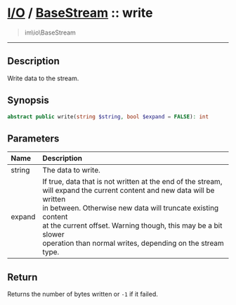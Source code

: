 # [I/O](io.md) / [BaseStream](io-BaseStream.md) :: write
 > im\io\BaseStream
____

## Description
Write data to the stream.

## Synopsis
```php
abstract public write(string $string, bool $expand = FALSE): int
```

## Parameters
| Name | Description |
| :--- | :---------- |
| string | The data to write. |
| expand | If true, data that is not written at the end of the stream,<br />will expand the current content and new data will be written<br />in between. Otherwise new data will truncate existing content<br />at the current offset. Warning though, this may be a bit slower<br />operation than normal writes, depending on the stream type. |

## Return
Returns the number of bytes written or `-1` if it failed.
